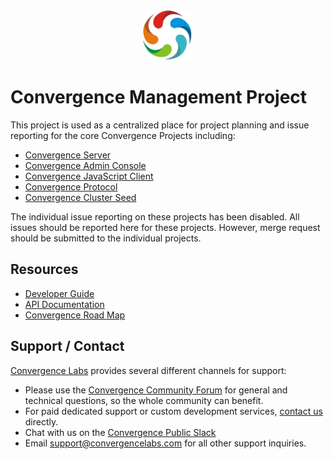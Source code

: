 <div align="center">
  <img  alt="Convergence Logo" height="80" src="assets/logo.png" >
</div>

# Convergence Management Project
This project is used as a centralized place for project planning and issue reporting for the core Convergence Projects including:

* [Convergence Server](https://github.com/convergencelabs/convergence-server/)
* [Convergence Admin Console](https://github.com/convergencelabs/convergence-admin-console/)
* [Convergence JavaScript Client](https://github.com/convergencelabs/convergence-client-javascript)
* [Convergence Protocol](https://github.com/convergencelabs/convergence-proto/)
* [Convergence Cluster Seed](https://github.com/convergencelabs/convergence-cluster-seed)

The individual issue reporting on these projects has been disabled. All issues should be reported here for these projects.  However, merge request should be submitted to the individual projects.

## Resources

* [Developer Guide](https://docs.convergence.io/guide/)
* [API Documentation](https://docs.convergence.io/js-api/)
* [Convergence Road Map](https://convergence.io/roadmap/)

## Support / Contact
[Convergence Labs](https://convergencelabs.com) provides several different channels for support:

- Please use the [Convergence Community Forum](https://forum.convergence.io) for general and technical questions, so the whole community can benefit.
- For paid dedicated support or custom development services, [contact us](https://convergence.io/contact-sales/) directly.
- Chat with us on the [Convergence Public Slack](https://slack.convergence.io)
- Email <support@convergencelabs.com> for all other support inquiries.

